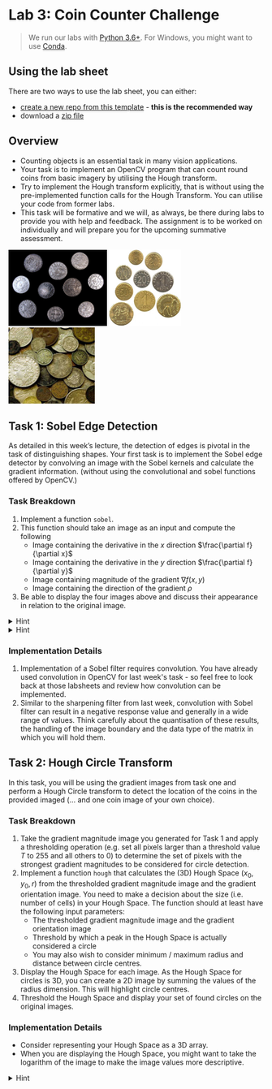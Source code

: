 # Lab 3: Coin Counter Challenge

> We run our labs with [Python 3.6+](https://www.python.org/downloads/).
> For Windows, you might want to use [Conda](https://www.anaconda.com/products/distribution). 

## Using the lab sheet

There are two ways to use the lab sheet, you can either:

- [create a new repo from this template](https://github.com/UoB-CS-IPCV/Lab3-Coin-Counter-Challenge/generate) - **this is the recommended way**
- download a [zip file](https://github.com/UoB-CS-IPCV/Lab3-Coin-Counter-Challenge/archive/master.zip)

## Overview

- Counting objects is an essential task in many vision applications. 
- Your task is to implement an OpenCV program that can count round coins from basic imagery by utilising the Hough transform. 
- Try to implement the Hough transform explicitly, that is without using the pre-implemented function calls for the Hough Transform. You can utilise your code from former labs.
- This task will be formative and we will, as always, be there during labs to provide you with help and feedback. The assignment is to be worked on individually and will prepare you for the upcoming summative assessment.

<img src="coins1.png" height=150> <img src="coins2.png" height=150> <img src="coins3.png" height=150> 

## Task 1: Sobel Edge Detection

As detailed in this week’s lecture, the detection of edges is pivotal in the task of distinguishing shapes. Your first task is to implement the Sobel edge detector by convolving an image with the Sobel kernels and calculate the gradient information. (without using the convolutional and sobel functions offered by OpenCV.)

### Task Breakdown

1. Implement a function `sobel`.
2. This function should take an image as an input and compute the following
    - Image containing the derivative in the $x$ direction $\frac{\partial f}{\partial x}$
    - Image containing the derivative in the $y$ direction $\frac{\partial f}{\partial y}$
    - Image containing magnitude of the gradient $\nabla f(x,y)$
    - Image containing the direction of the gradient $\rho$
3. Be able to display the four images above and discuss their appearance in relation to the original image.


<details>
    <summary>Hint</summary>

<img src="img/gradients.jpg" height=100>

$$\frac{\partial}{\partial x} \approx {\left\lbrack \matrix{-1 & 0 & 1 \cr -2 & 0 & 2 \cr -1 & 0 & 1} \right\rbrack}, \ \ \frac{\partial}{\partial y} \approx {\left\lbrack \matrix{-1 & -2 & -1 \cr 0 & 0 & 0 \cr 1 & 2 & 1} \right\rbrack}$$

$$grad(f) = |\bigtriangledown f(x,y)| = \sqrt{\left(\frac{\partial f}{\partial x}\right)^2 + \left(\frac{\partial f}{\partial y}\right)^2}, \ \ \psi = \text{arctan}\left( \frac{\partial f/\partial y}{\partial f/ \partial x} \right) $$

</details>

<details>
    <summary>Hint</summary>

If you have an error: ZeroDivisionError: division by zero, add a small value to denominator, e.g. $$\psi = \text{arctan}\left( \frac{\partial f/\partial y}{\partial f/ \partial x + e^{-10}} \right) $$

</details>

### Implementation Details

1. Implementation of a Sobel filter requires convolution. You have already used convolution in OpenCV for last week's task - so feel free to look back at those labsheets and review how convolution can be implemented.
2. Similar to the sharpening filter from last week, convolution with Sobel filter can result in a negative response value and generally in a wide range of values. Think carefully about the quantisation of these results, the handling of the image boundary and the data type of the matrix in which you will hold them.

## Task 2: Hough Circle Transform

In this task, you will be using the gradient images from task one and perform a Hough Circle transform to detect the location of the coins in the provided imaged (… and one coin image of your own choice).

### Task Breakdown

1. Take the gradient magnitude image you generated for Task 1 and apply a thresholding operation (e.g. set all pixels larger than a threshold value $T$ to 255 and all others to 0) to determine the set of pixels with the strongest gradient magnitudes to be considered for circle detection.
2. Implement a function `hough` that calculates the (3D) Hough Space $(x_0, y_0, r)$ from the thresholded gradient magnitude image and the gradient orientation image. You need to make a decision about the size (i.e. number of cells) in your Hough Space. The function should at least have the following input parameters: 
    - The thresholded gradient magnitude image and the gradient orientation image
    - Threshold by which a peak in the Hough Space is actually considered a circle
    - You may also wish to consider minimum / maximum radius and distance between circle centres.
3. Display the Hough Space for each image. As the Hough Space for circles is 3D, you can create a 2D image by summing the values of the radius dimension. This will highlight circle centres.
4. Threshold the Hough Space and display your set of found circles on the original images.

### Implementation Details

- Consider representing your Hough Space as a 3D array.
- When you are displaying the Hough Space, you might want to take the logarithm of the image to make the image values more descriptive.

<details>
    <summary>Hint</summary>

<img src="img/houghcircle.png" width=300>


</details>
